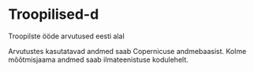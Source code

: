 # Troopilised-d
Troopilste ööde arvutused eesti alal

Arvutustes kasutatavad andmed saab Copernicuse andmebaasist. Kolme mõõtmisjaama andmed saab ilmateenistuse kodulehelt.
